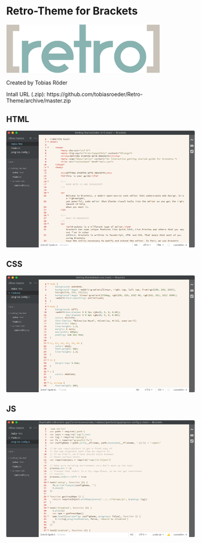 Retro-Theme for Brackets
========================

<p>
  <img width="411.24999999999" height="130" src="imgs/logo.png">
</p>
Created by Tobias Röder

<p>
  Intall URL (.zip): https://github.com/tobiasroeder/Retro-Theme/archive/master.zip
</p>

## HTML
![HTML Screenshot](imgs/html.png)

## CSS
![CSS Screenshot](imgs/css.png)

## JS
![JS Screenshot](imgs/js.png)
